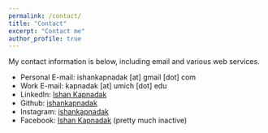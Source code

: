 ```yaml
---
permalink: /contact/
title: "Contact"
excerpt: "Contact me"
author_profile: true
---
```

My contact information is below, including email and various web services.

* Personal E-mail: ishankapnadak [at] gmail [dot] com
* Work E-mail: kapnadak [at] umich [dot] edu
* LinkedIn: [Ishan Kapnadak](https://www.linkedin.com/in/ishan-kapnadak/)
* Github: [ishankapnadak](https://github.com/ishankapnadak)
* Instagram: [ishankapnadak](https://www.instagram.com/ishankapnadak/)
* Facebook: [Ishan Kapnadak](https://www.facebook.com/ishan.kapnadak/) (pretty much inactive)
